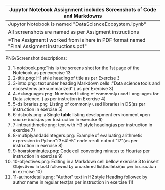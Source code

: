 |Jupytor Notebook Assignment includes Screenshots of Code and Markdowns|
|----|
|Jupytor Notebook is named "DataScienceEcosystem.ipynb"|
|All screenshots are named as per Assigment instructions|
|*The Assigment I worked from is here in PDF format named "Final Assigment instructions.pdf"|

PNG/Screenshot descriptions:
1. 1-notebook.png:This is the screens shot for the 1st page of the Notebook as per exercise 13
2. 2-title.png: H1 style heading of title as per Exercise 2
3. 3-intro.png: text under heading Markdown cells :"Data science tools and ecosystems are summarized" ( as per Exercise 3)
4. 4-dslanguages.png: Numbered listing of commonly used Languages for Data science. ( as per instrction in Exercise 4)
5. 5-dslibraries.png: Listing of commonly used libraries in DS(as per instruction in exercise 5)
6. 6-dstools.png: a Single **table** listing development environment open source tools(as per instruction in exercise 6)
7. 7-introarithmetic.png: text with H3 style heading(as per instruction in exercise 7)
8. 8-multiplyandaddintegers.png: Example of evaluating arithmetic expression in Python"(3*4)+5" code result output "17"(as per instruction in exercise 8)
9. 9-hourstominutes.png: Code cell converting minutes to Hour(as per instruction in exercise 9)
10. 10-objectives.png: Editing in a Markdown cell bellow exercise 3 to insert Objectives in bold followed by unordered list(bullets)(as per instruction in exercise 10)
11. 11-authordetails.png: "Author" text in H2 style Heading followed by author name in regular text(as per instruction in exercise 11)
    

   
